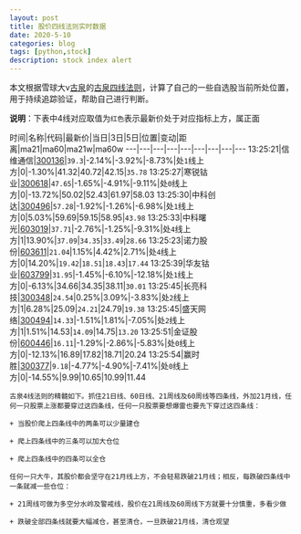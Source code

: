 ```yaml
---
layout: post
title: 股价四线法则实时数据
date: 2020-5-10
categories: blog
tags: [python,stock]
description: stock index alert
---
```



本文根据雪球大v[古泉](https://xueqiu.com/u/7148646888)的[古泉四线法则](https://xueqiu.com/7148646888/130498192)，计算了自己的一些自选股当前所处位置，用于持续追踪验证，帮助自己进行判断。

**说明**：下表中4线对应取值为`红色`表示最新价处于对应指标上方，属正面

时间|名称|代码|最新价|当日|3日|5日|位置|变动|距离|ma21|ma60|ma21w|ma60w
---|---|---|---|---|---|---|---|---
13:25:21|信维通信|[300136](https://xueqiu.com/S/SZ300136)|`39.3`|-2.14%|-3.92%|-8.73%|处`1`线上方|0|-1.30%|41.32|40.72|42.15|`35.78`
13:25:27|寒锐钴业|[300618](https://xueqiu.com/S/SZ300618)|`47.65`|-1.65%|-4.91%|-9.11%|处`0`线上方|0|-13.72%|50.02|52.43|61.97|58.03
13:25:30|中科创达|[300496](https://xueqiu.com/S/SZ300496)|`57.28`|-1.92%|-1.26%|-6.98%|处`1`线上方|0|5.03%|59.69|59.15|58.95|`43.98`
13:25:33|中科曙光|[603019](https://xueqiu.com/S/SH603019)|`37.71`|-2.76%|-1.25%|-9.31%|处`4`线上方|1|13.90%|`37.09`|`34.35`|`33.49`|`28.66`
13:25:23|诺力股份|[603611](https://xueqiu.com/S/SH603611)|`21.04`|1.15%|4.42%|2.71%|处`4`线上方|0|14.20%|`19.42`|`18.51`|`18.43`|`17.44`
13:25:39|华友钴业|[603799](https://xueqiu.com/S/SH603799)|`31.95`|-1.45%|-6.10%|-12.18%|处`1`线上方|0|-6.13%|34.66|34.35|38.11|`30.01`
13:25:45|长亮科技|[300348](https://xueqiu.com/S/SZ300348)|`24.54`|0.25%|3.09%|-3.83%|处`2`线上方|1|6.28%|25.09|`24.21`|24.79|`19.38`
13:25:45|盛天网络|[300494](https://xueqiu.com/S/SZ300494)|`14.33`|-1.51%|1.81%|-7.05%|处`2`线上方|1|1.51%|14.53|`14.09`|14.75|`13.20`
13:25:51|金证股份|[600446](https://xueqiu.com/S/SH600446)|`16.11`|-1.29%|-2.86%|-5.83%|处`0`线上方|0|-12.13%|16.89|17.82|18.71|20.24
13:25:54|赢时胜|[300377](https://xueqiu.com/S/SZ300377)|`9.18`|-4.77%|-4.90%|-7.41%|处`0`线上方|0|-14.55%|9.99|10.65|10.99|11.44

```
古泉4线法则的精髓如下。抓住21日线、60日线、21周线及60周线等四条线，外加21月线，任何一只股票上涨都要穿过这四条线，任何一只股票要想爆雷也要先下穿过这四条线：

+ 当股价爬上四条线中的两条可以少量建仓

+ 爬上四条线中的三条可以加大仓位

+ 爬上四条线中的四条可以全仓

任何一只大牛，其股价都会坚守在21月线上方，不会轻易跌破21月线；相反，每跌破四条线中一条就减一些仓位：

+ 21周线可做为多空分水岭及警戒线，股价在21周线及60周线下方就要十分慎重，多看少做

+ 跌破全部四条线就要大幅减仓，甚至清仓，一旦跌破21月线，清仓观望
```
